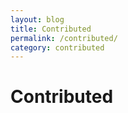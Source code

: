 ```yaml
---
layout: blog
title: Contributed
permalink: /contributed/
category: contributed
---
```


# Contributed
